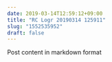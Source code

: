 ```yaml
---
date: 2019-03-14T12:59:12+09:00
title: "RC Logr 20190314 125911"
slug: "1552535952"
draft: false
---
```


Post content in markdown format
